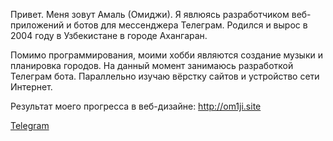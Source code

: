 Привет. Меня зовут Амаль (Омиджи). Я явлюясь разработчиком веб-приложений и ботов для мессенджера Телеграм.
Родился и вырос в 2004 году в Узбекистане в городе Ахангаран.

Помимо программирования, моими хобби являются создание музыки и планировка городов. На данный момент занимаюсь разработкой Телеграм бота. Параллельно изучаю вёрстку сайтов и устройство сети Интернет.

Результат моего прогресса в веб-дизайне:
http://om1ji.site

[Telegram](https://t.me/om1ji)
